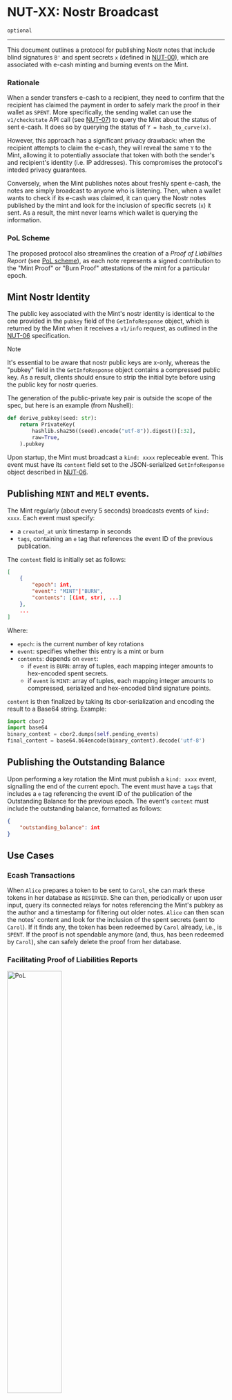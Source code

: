 # NUT-XX: Nostr Broadcast

`optional`

---

This document outlines a protocol for publishing Nostr notes that include blind signatures `B'` and spent secrets `x` (defined in [NUT-00](00)), which are associated with e-cash minting and burning events on the Mint.

### Rationale

When a sender transfers e-cash to a recipient, they need to confirm that the recipient has claimed the payment in order to safely mark the proof in their wallet as `SPENT`.
More specifically, the sending wallet can use the `v1/checkstate` API call (see [NUT-07](07)) to query the Mint about the status of sent e-cash.
It does so by querying the status of `Y = hash_to_curve(x)`.

However, this approach has a significant privacy drawback: when the recipient attempts to claim the e-cash, they will reveal the same `Y` to the Mint, allowing it to potentially associate that token with both the sender's and recipient's identity (i.e. IP addresses). This compromises the protocol's inteded privacy guarantees.

Conversely, when the Mint publishes notes about freshly spent e-cash, the notes are simply broadcast to anyone who is listening.
Then, when a wallet wants to check if its e-cash was claimed, it can query the Nostr notes published by the mint and look for the inclusion of specific secrets (`x`) it sent.
As a result, the mint never learns which wallet is querying the information.

### PoL Scheme

The proposed protocol also streamlines the creation of a *Proof of Liabilities Report* (see [PoL scheme](PoL)), as each note represents a signed contribution to the "Mint Proof" or "Burn Proof" attestations of the mint for a particular epoch.

## Mint Nostr Identity

The public key associated with the Mint's nostr identity is identical to the one provided in the `pubkey` field of the `GetInfoResponse` object, which is returned by the Mint when it receives a `v1/info` request, as outlined in the [NUT-06](06) specification.

> [!NOTE]
> It's essential to be aware that nostr public keys are x-only, whereas the "pubkey" field in the `GetInfoResponse` object contains a compressed public key. As a result, clients should ensure to strip the initial byte before using the public key for nostr queries.

The generation of the public-private key pair is outside the scope of the spec, but here is an example (from Nushell):

```python
def derive_pubkey(seed: str):
    return PrivateKey(
        hashlib.sha256((seed).encode("utf-8")).digest()[:32],
        raw=True,
    ).pubkey
```

Upon startup, the Mint must broadcast a `kind: xxxx` repleceable event. This event must have its `content` field set to the JSON-serialized `GetInfoResponse` object described in [NUT-06](06).

## Publishing `MINT` and `MELT` events.

The Mint regularly (about every 5 seconds) broadcasts events of `kind: xxxx`. Each event must specify:
* a `created_at` unix timestamp in seconds
* `tags`, containing an `e` tag that references the event ID of the previous publication.
  
The `content` field is initially set as follows:

```json
[
    {
        "epoch": int,
        "event": "MINT"|"BURN",
        "contents": [(int, str), ...]
    },
    ...
]
```
Where:
* `epoch`: is the current number of key rotations
* `event`: specifies whether this entry is a mint or burn
* `contents`: depends on `event`:
  + if `event` is `BURN`: array of tuples, each mapping integer amounts to hex-encoded spent secrets.
  + if `event` is `MINT`: array of tuples, each mapping
  integer amounts to compressed, serialized and hex-encoded blind signature points.


`content` is then finalized by taking its cbor-serialization and encoding the result to a Base64 string. Example:

```python
import cbor2
import base64
binary_content = cbor2.dumps(self.pending_events)
final_content = base64.b64encode(binary_content).decode('utf-8')
```

[00]: 00.md
[06]: 06.md
[07]: 07.md
[PoL]: https://gist.github.com/callebtc/ed5228d1d8cbaade0104db5d1cf63939

## Publishing the Outstanding Balance

Upon performing a key rotation the Mint must publish a `kind: xxxx` event, signalling the
end of the current epoch.
The event must have a `tags` that includes a `e` tag referencing the event ID of the publication of the Outstanding Balance for the previous epoch.
The event's `content` must include the outstanding balance, formatted as follows:
```json
{
    "outstanding_balance": int
}
```

## Use Cases

### Ecash Transactions
When `Alice` prepares a token to be sent to `Carol`, she can mark these tokens in her database as `RESERVED`. She can then, periodically or upon user input, query its connected relays for notes referencing the Mint's pubkey as the author and a timestamp for filtering out older notes. `Alice` can then scan the notes' content and look for the inclusion of the spent secrets (sent to `Carol`). If it finds any, the token has been redeemed by `Carol` already, i.e., is `SPENT`. If the proof is not spendable anymore (and, thus, has been redeemed by `Carol`), she can safely delete the proof from her database.

### Facilitating Proof of Liabilities Reports
<img src="https://user-images.githubusercontent.com/93376500/249383182-ed572841-cd78-40ea-b171-c1f768cd13dc.png" alt="PoL" width="50%"/>
<!-- ![](https://user-images.githubusercontent.com/93376500/249383182-ed572841-cd78-40ea-b171-c1f768cd13dc.png) -->

Each note represents signed contributions to "Mint proofs" (issued ecash) and "Burn proofs" (redeemed ecash) for the epoch specified in `epoch` field. The notes can then be compiled into a succint Proof of Liabilities report for each epoch by anyone requesting the publicly available information about the mint through nostr relays.
